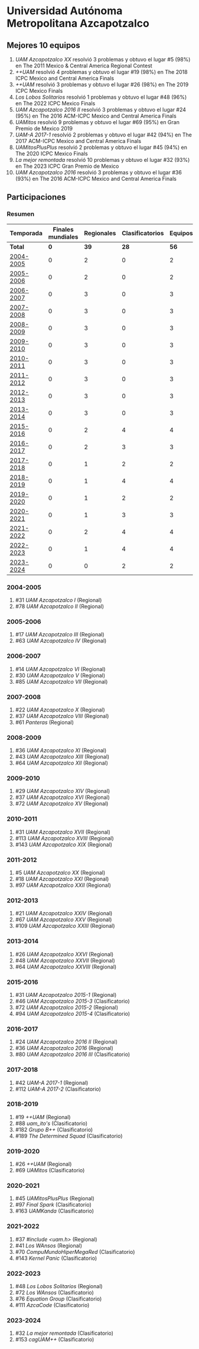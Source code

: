 ---
---

# Universidad Autónoma Metropolitana Azcapotzalco

## Mejores 10 equipos

1. _UAM Azcapotzalco XX_ resolvió 3 problemas y obtuvo el lugar #5 (98%) en The 2011 Mexico & Central America Regional Contest
1. _++UAM_ resolvió 4 problemas y obtuvo el lugar #19 (98%) en The 2018 ICPC Mexico and Central America Finals
1. _++UAM_ resolvió 3 problemas y obtuvo el lugar #26 (98%) en The 2019 ICPC Mexico Finals
1. _Los Lobos Solitarios_ resolvió 1 problemas y obtuvo el lugar #48 (96%) en The 2022 ICPC Mexico Finals
1. _UAM Azcapotzalco 2016 II_ resolvió 3 problemas y obtuvo el lugar #24 (95%) en The 2016 ACM-ICPC Mexico and Central America Finals
1. _UAMitos_ resolvió 9 problemas y obtuvo el lugar #69 (95%) en Gran Premio de Mexico 2019
1. _UAM-A 2017-1_ resolvió 2 problemas y obtuvo el lugar #42 (94%) en The 2017 ACM-ICPC Mexico and Central America Finals
1. _UAMitosPlusPlus_ resolvió 2 problemas y obtuvo el lugar #45 (94%) en The 2020 ICPC Mexico Finals
1. _La mejor remontada_ resolvió 10 problemas y obtuvo el lugar #32 (93%) en The 2023 ICPC Gran Premio de Mexico
1. _UAM Azcapotzalco 2016_ resolvió 3 problemas y obtuvo el lugar #36 (93%) en The 2016 ACM-ICPC Mexico and Central America Finals

## Participaciones

### Resumen

| Temporada | Finales mundiales | Regionales | Clasificatorios | Equipos |
| --- | --- | --- | --- | --- |
| **Total** | **0** | **39** | **28** | **56** |
| [2004-2005](#2004-2005) | 0 | 2 | 0 | 2 |
| [2005-2006](#2005-2006) | 0 | 2 | 0 | 2 |
| [2006-2007](#2006-2007) | 0 | 3 | 0 | 3 |
| [2007-2008](#2007-2008) | 0 | 3 | 0 | 3 |
| [2008-2009](#2008-2009) | 0 | 3 | 0 | 3 |
| [2009-2010](#2009-2010) | 0 | 3 | 0 | 3 |
| [2010-2011](#2010-2011) | 0 | 3 | 0 | 3 |
| [2011-2012](#2011-2012) | 0 | 3 | 0 | 3 |
| [2012-2013](#2012-2013) | 0 | 3 | 0 | 3 |
| [2013-2014](#2013-2014) | 0 | 3 | 0 | 3 |
| [2015-2016](#2015-2016) | 0 | 2 | 4 | 4 |
| [2016-2017](#2016-2017) | 0 | 2 | 3 | 3 |
| [2017-2018](#2017-2018) | 0 | 1 | 2 | 2 |
| [2018-2019](#2018-2019) | 0 | 1 | 4 | 4 |
| [2019-2020](#2019-2020) | 0 | 1 | 2 | 2 |
| [2020-2021](#2020-2021) | 0 | 1 | 3 | 3 |
| [2021-2022](#2021-2022) | 0 | 2 | 4 | 4 |
| [2022-2023](#2022-2023) | 0 | 1 | 4 | 4 |
| [2023-2024](#2023-2024) | 0 | 0 | 2 | 2 |

### 2004-2005

1. #31 _UAM Azcapotzalco I_ (Regional)
1. #78 _UAM Azcapotzalco II_ (Regional)

### 2005-2006

1. #17 _UAM Azcapotzalco III_ (Regional)
1. #63 _UAM Azcapotzalco IV_ (Regional)

### 2006-2007

1. #14 _UAM Azcapotzalco VI_ (Regional)
1. #30 _UAM Azcapotzalco V_ (Regional)
1. #85 _UAM Azcapotzalco VII_ (Regional)

### 2007-2008

1. #22 _UAM Azcapotzalco X_ (Regional)
1. #37 _UAM Azcapotzalco  VIII_ (Regional)
1. #61 _Panteras_ (Regional)

### 2008-2009

1. #36 _UAM Azcapotzalco XI_ (Regional)
1. #43 _UAM Azcapotzalco XIII_ (Regional)
1. #64 _UAM Azcapotzalco XII_ (Regional)

### 2009-2010

1. #29 _UAM Azcapotzalco XIV_ (Regional)
1. #37 _UAM Azcapotzalco XVI_ (Regional)
1. #72 _UAM Azcapotzalco XV_ (Regional)

### 2010-2011

1. #31 _UAM Azcapotzalco XVII_ (Regional)
1. #113 _UAM Azcapotzalco XVIII_ (Regional)
1. #143 _UAM Azcapotzalco XIX_ (Regional)

### 2011-2012

1. #5 _UAM Azcapotzalco XX_ (Regional)
1. #18 _UAM Azcapotzalco XXI_ (Regional)
1. #97 _UAM Azcapotzalco XXII_ (Regional)

### 2012-2013

1. #21 _UAM Azcapotzalco XXIV_ (Regional)
1. #67 _UAM Azcapotzalco XXV_ (Regional)
1. #109 _UAM Azcapotzalco XXIII_ (Regional)

### 2013-2014

1. #26 _UAM Azcapotzalco XXVI_ (Regional)
1. #48 _UAM Azcapotzalco XXVII_ (Regional)
1. #64 _UAM Azcapotzalco XXVIII_ (Regional)

### 2015-2016

1. #31 _UAM Azcapotzalco 2015-1_ (Regional)
1. #46 _UAM Azcapotzalco 2015-3_ (Clasificatorio)
1. #72 _UAM Azcapotzalco 2015-2_ (Regional)
1. #94 _UAM Azcapotzalco 2015-4_ (Clasificatorio)

### 2016-2017

1. #24 _UAM Azcapotzalco 2016 II_ (Regional)
1. #36 _UAM Azcapotzalco 2016_ (Regional)
1. #80 _UAM Azcapotzalco 2016 III_ (Clasificatorio)

### 2017-2018

1. #42 _UAM-A 2017-1_ (Regional)
1. #112 _UAM-A 2017-2_ (Clasificatorio)

### 2018-2019

1. #19 _++UAM_ (Regional)
1. #88 _uam_ito's_ (Clasificatorio)
1. #182 _Grupo B++_ (Clasificatorio)
1. #189 _The Determined Squad_ (Clasificatorio)

### 2019-2020

1. #26 _++UAM_ (Regional)
1. #69 _UAMitos_ (Clasificatorio)

### 2020-2021

1. #45 _UAMitosPlusPlus_ (Regional)
1. #97 _Final Spark_ (Clasificatorio)
1. #163 _UAMKanda_ (Clasificatorio)

### 2021-2022

1. #37 _#include <uam.h>_ (Regional)
1. #41 _Los WAnsos_ (Regional)
1. #70 _CompuMundoHiperMegaRed_ (Clasificatorio)
1. #143 _Kernel Panic_ (Clasificatorio)

### 2022-2023

1. #48 _Los Lobos Solitarios_ (Regional)
1. #72 _Los WAnsos_ (Clasificatorio)
1. #76 _Equation Group_ (Clasificatorio)
1. #111 _AzcaCode_ (Clasificatorio)

### 2023-2024

1. #32 _La mejor remontada_ (Clasificatorio)
1. #153 _cagUAM++_ (Clasificatorio)




